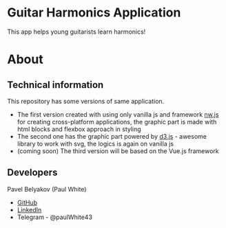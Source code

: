 # Guitar Harmonics Application
This app helps young guitarists learn harmonics!

# About

## Technical information

This repository has some versions of same application.
* The first version created with using only vanilla js and framework [nw.js](https://nwjs.io/) for creating cross-platform applications, the graphic part is made with html blocks and flexbox approach in styling
* The second one has the graphic part powered by [d3.js](https://d3js.org/) - awesome library to work with svg, the logics is again on vanilla js
* (coming soon) The third version will be based on the Vue.js framework

## Developers

Pavel Belyakov (Paul White)
* [GitHub](https://github.com/NearFutureBand)
* [LinkedIn](https://www.linkedin.com/in/%D0%BF%D0%B0%D0%B2%D0%B5%D0%BB-%D0%B1%D0%B5%D0%BB%D1%8F%D0%BA%D0%BE%D0%B2-035b1b162/)
* Telegram - @paulWhite43
